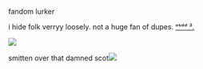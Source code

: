 fandom lurker

i hide folk verryy loosely. not a huge fan of dupes. [ᵒˢᵈᵈ ³.](https://www.isst-d.org/wp-content/uploads/2020/03/Fact-Sheet-IV-What-Are-the-Dissociative-Disorders_-1.pdf)

![](https://files.catbox.moe/iylwv3.png)

smitten over that damned scot![](https://gifcity.carrd.co/assets/images/gallery88/2b9afe77.gif?v=b2f08ae6)
